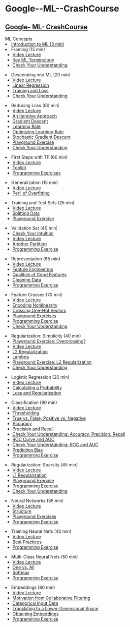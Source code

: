 # Google--ML--CrashCourse
<h2><a href='https://developers.google.com/machine-learning/crash-course/'>Google- ML- CrashCourse</a></h2>
<span>ML Concepts</span></span>
</li>
<li class="devsite-nav-item devsite-nav-active"><a href="https://developers.google.com/machine-learning/crash-course/ml-intro" class="devsite-nav-title"><span>Introduction to ML (3 min)</span></a></li>
<li class="devsite-nav-item devsite-nav-item-section-expandable"><span class="devsite-nav-title devsite-nav-title-no-path" aria-label="Framing (15 min), click to expand/collapse" role="link" tabindex="0"><span>Framing (15 min)</span></span><a class="devsite-nav-toggle material-icons devsite-nav-toggle-expanded" track-type="leftNav"
    track-name="expandNavSectionArrow" track-metadata-position="0" aria-hidden="true"></a>
  <ul class="devsite-nav-section devsite-nav-section-expanded" style="display: block; height: auto;">
    <li class="devsite-nav-item"><a href="https://developers.google.com/machine-learning/crash-course/framing/video-lecture" class="devsite-nav-title"><span>Video Lecture</span></a></li>
    <li class="devsite-nav-item"><a href="https://developers.google.com/machine-learning/crash-course/framing/ml-terminology" class="devsite-nav-title"><span>Key ML Terminology</span></a></li>
    <li class="devsite-nav-item"><a href="https://developers.google.com/machine-learning/crash-course/framing/check-your-understanding" class="devsite-nav-title"><span>Check Your Understanding</span></a></li>
  </ul>
</li>
<li class="devsite-nav-item devsite-nav-item-section-expandable"><span class="devsite-nav-title devsite-nav-title-no-path" aria-label="Descending into ML (20 min), click to expand/collapse" role="link" tabindex="0"><span>Descending into ML (20 min)</span></span><a class="devsite-nav-toggle material-icons devsite-nav-toggle-expanded"
    track-type="leftNav" track-name="expandNavSectionArrow" track-metadata-position="0" aria-hidden="true"></a>
  <ul class="devsite-nav-section devsite-nav-section-expanded" style="display: block; height: auto;">
    <li class="devsite-nav-item"><a href="https://developers.google.com/machine-learning/crash-course/descending-into-ml/video-lecture" class="devsite-nav-title"><span>Video Lecture</span></a></li>
    <li class="devsite-nav-item"><a href="https://developers.google.com/machine-learning/crash-course/descending-into-ml/linear-regression" class="devsite-nav-title"><span>Linear Regression</span></a></li>
    <li class="devsite-nav-item"><a href="https://developers.google.com/machine-learning/crash-course/descending-into-ml/training-and-loss" class="devsite-nav-title"><span>Training and Loss</span></a></li>
    <li class="devsite-nav-item"><a href="https://developers.google.com/machine-learning/crash-course/descending-into-ml/check-your-understanding" class="devsite-nav-title"><span>Check Your Understanding</span></a></li>
  </ul>
</li>
<li class="devsite-nav-item devsite-nav-item-section-expandable"><span class="devsite-nav-title devsite-nav-title-no-path" aria-label="Reducing Loss (60 min), click to expand/collapse" role="link" tabindex="0"><span>Reducing Loss (60 min)</span></span><a class="devsite-nav-toggle material-icons devsite-nav-toggle-expanded"
    track-type="leftNav" track-name="expandNavSectionArrow" track-metadata-position="0" aria-hidden="true"></a>
  <ul class="devsite-nav-section devsite-nav-section-expanded" style="display: block; height: auto;">
    <li class="devsite-nav-item"><a href="https://developers.google.com/machine-learning/crash-course/reducing-loss/video-lecture" class="devsite-nav-title"><span>Video Lecture</span></a></li>
    <li class="devsite-nav-item"><a href="https://developers.google.com/machine-learning/crash-course/reducing-loss/an-iterative-approach" class="devsite-nav-title"><span>An Iterative Approach</span></a></li>
    <li class="devsite-nav-item"><a href="https://developers.google.com/machine-learning/crash-course/reducing-loss/gradient-descent" class="devsite-nav-title"><span>Gradient Descent</span></a></li>
    <li class="devsite-nav-item"><a href="https://developers.google.com/machine-learning/crash-course/reducing-loss/learning-rate" class="devsite-nav-title"><span>Learning Rate</span></a></li>
    <li class="devsite-nav-item"><a href="https://developers.google.com/machine-learning/crash-course/fitter/graph" class="devsite-nav-title"><span>Optimizing Learning Rate</span></a></li>
    <li class="devsite-nav-item"><a href="https://developers.google.com/machine-learning/crash-course/reducing-loss/stochastic-gradient-descent" class="devsite-nav-title"><span>Stochastic Gradient Descent</span></a></li>
    <li class="devsite-nav-item"><a href="https://developers.google.com/machine-learning/crash-course/reducing-loss/playground-exercise" class="devsite-nav-title"><span>Playground Exercise</span></a></li>
    <li class="devsite-nav-item"><a href="https://developers.google.com/machine-learning/crash-course/reducing-loss/check-your-understanding" class="devsite-nav-title"><span>Check Your Understanding</span></a></li>
  </ul>
</li>
<li class="devsite-nav-item devsite-nav-item-section-expandable"><span class="devsite-nav-title devsite-nav-title-no-path" aria-label="First Steps with TF (60 min), click to expand/collapse" role="link" tabindex="0"><span>First Steps with TF (60 min)</span></span><a class="devsite-nav-toggle material-icons devsite-nav-toggle-expanded"
    track-type="leftNav" track-name="expandNavSectionArrow" track-metadata-position="0" aria-hidden="true"></a>
  <ul class="devsite-nav-section devsite-nav-section-expanded" style="display: block; height: auto;">
    <li class="devsite-nav-item"><a href="https://developers.google.com/machine-learning/crash-course/first-steps-with-tensorflow/video-lecture" class="devsite-nav-title"><span>Video Lecture</span></a></li>
    <li class="devsite-nav-item"><a href="https://developers.google.com/machine-learning/crash-course/first-steps-with-tensorflow/toolkit" class="devsite-nav-title"><span>Toolkit</span></a></li>
    <li class="devsite-nav-item"><a href="https://developers.google.com/machine-learning/crash-course/first-steps-with-tensorflow/programming-exercises" class="devsite-nav-title"><span>Programming Exercises</span></a></li>
  </ul>
</li>
<li class="devsite-nav-item devsite-nav-item-section-expandable"><span class="devsite-nav-title devsite-nav-title-no-path" aria-label="Generalization (15 min), click to expand/collapse" role="link" tabindex="0"><span>Generalization (15 min)</span></span><a class="devsite-nav-toggle material-icons devsite-nav-toggle-expanded"
    track-type="leftNav" track-name="expandNavSectionArrow" track-metadata-position="0" aria-hidden="true"></a>
  <ul class="devsite-nav-section devsite-nav-section-expanded" style="display: block; height: auto;">
    <li class="devsite-nav-item"><a href="https://developers.google.com/machine-learning/crash-course/generalization/video-lecture" class="devsite-nav-title"><span>Video Lecture</span></a></li>
    <li class="devsite-nav-item"><a href="https://developers.google.com/machine-learning/crash-course/generalization/peril-of-overfitting" class="devsite-nav-title"><span>Peril of Overfitting</span></a></li>
  </ul>
</li>
<li class="devsite-nav-item devsite-nav-item-section-expandable"><span class="devsite-nav-title devsite-nav-title-no-path" aria-label="Training and Test Sets (25 min), click to expand/collapse" role="link" tabindex="0"><span>Training and Test Sets (25 min)</span></span><a class="devsite-nav-toggle material-icons devsite-nav-toggle-expanded"
    track-type="leftNav" track-name="expandNavSectionArrow" track-metadata-position="0" aria-hidden="true"></a>
  <ul class="devsite-nav-section devsite-nav-section-expanded" style="display: block; height: auto;">
    <li class="devsite-nav-item"><a href="https://developers.google.com/machine-learning/crash-course/training-and-test-sets/video-lecture" class="devsite-nav-title"><span>Video Lecture</span></a></li>
    <li class="devsite-nav-item"><a href="https://developers.google.com/machine-learning/crash-course/training-and-test-sets/splitting-data" class="devsite-nav-title"><span>Splitting Data</span></a></li>
    <li class="devsite-nav-item"><a href="https://developers.google.com/machine-learning/crash-course/training-and-test-sets/playground-exercise" class="devsite-nav-title"><span>Playground Exercise</span></a></li>
  </ul>
</li>
<li class="devsite-nav-item devsite-nav-item-section-expandable"><span class="devsite-nav-title devsite-nav-title-no-path" aria-label="Validation Set (40 min), click to expand/collapse" role="link" tabindex="0"><span>Validation Set (40 min)</span></span><a class="devsite-nav-toggle material-icons devsite-nav-toggle-expanded"
    track-type="leftNav" track-name="expandNavSectionArrow" track-metadata-position="0" aria-hidden="true"></a>
  <ul class="devsite-nav-section devsite-nav-section-expanded" style="display: block; height: auto;">
    <li class="devsite-nav-item"><a href="https://developers.google.com/machine-learning/crash-course/validation/check-your-intuition" class="devsite-nav-title"><span>Check Your Intuition</span></a></li>
    <li class="devsite-nav-item"><a href="https://developers.google.com/machine-learning/crash-course/validation/video-lecture" class="devsite-nav-title"><span>Video Lecture</span></a></li>
    <li class="devsite-nav-item"><a href="https://developers.google.com/machine-learning/crash-course/validation/another-partition" class="devsite-nav-title"><span>Another Partition</span></a></li>
    <li class="devsite-nav-item"><a href="https://developers.google.com/machine-learning/crash-course/validation/programming-exercise" class="devsite-nav-title"><span>Programming Exercise</span></a></li>
  </ul>
</li>
<li class="devsite-nav-item devsite-nav-item-section-expandable"><span class="devsite-nav-title devsite-nav-title-no-path" aria-label="Representation (65 min), click to expand/collapse" role="link" tabindex="0"><span>Representation (65 min)</span></span><a class="devsite-nav-toggle material-icons devsite-nav-toggle-expanded"
    track-type="leftNav" track-name="expandNavSectionArrow" track-metadata-position="0" aria-hidden="true"></a>
  <ul class="devsite-nav-section devsite-nav-section-expanded" style="display: block; height: auto;">
    <li class="devsite-nav-item"><a href="https://developers.google.com/machine-learning/crash-course/representation/video-lecture" class="devsite-nav-title"><span>Video Lecture</span></a></li>
    <li class="devsite-nav-item"><a href="https://developers.google.com/machine-learning/crash-course/representation/feature-engineering" class="devsite-nav-title"><span>Feature Engineering</span></a></li>
    <li class="devsite-nav-item"><a href="https://developers.google.com/machine-learning/crash-course/representation/qualities-of-good-features" class="devsite-nav-title"><span>Qualities of Good Features</span></a></li>
    <li class="devsite-nav-item"><a href="https://developers.google.com/machine-learning/crash-course/representation/cleaning-data" class="devsite-nav-title"><span>Cleaning Data</span></a></li>
    <li class="devsite-nav-item"><a href="https://developers.google.com/machine-learning/crash-course/representation/programming-exercise" class="devsite-nav-title"><span>Programming Exercise</span></a></li>
  </ul>
</li>
<li class="devsite-nav-item devsite-nav-item-section-expandable"><span class="devsite-nav-title devsite-nav-title-no-path" aria-label="Feature Crosses (70 min), click to expand/collapse" role="link" tabindex="0"><span>Feature Crosses (70 min)</span></span><a class="devsite-nav-toggle material-icons devsite-nav-toggle-expanded"
    track-type="leftNav" track-name="expandNavSectionArrow" track-metadata-position="0" aria-hidden="true"></a>
  <ul class="devsite-nav-section devsite-nav-section-expanded" style="display: block; height: auto;">
    <li class="devsite-nav-item"><a href="https://developers.google.com/machine-learning/crash-course/feature-crosses/video-lecture" class="devsite-nav-title"><span>Video Lecture</span></a></li>
    <li class="devsite-nav-item"><a href="https://developers.google.com/machine-learning/crash-course/feature-crosses/encoding-nonlinearity" class="devsite-nav-title"><span>Encoding Nonlinearity</span></a></li>
    <li class="devsite-nav-item"><a href="https://developers.google.com/machine-learning/crash-course/feature-crosses/crossing-one-hot-vectors" class="devsite-nav-title"><span>Crossing One-Hot Vectors</span></a></li>
    <li class="devsite-nav-item"><a href="https://developers.google.com/machine-learning/crash-course/feature-crosses/playground-exercises" class="devsite-nav-title"><span>Playground Exercises</span></a></li>
    <li class="devsite-nav-item"><a href="https://developers.google.com/machine-learning/crash-course/feature-crosses/programming-exercise" class="devsite-nav-title"><span>Programming Exercise</span></a></li>
    <li class="devsite-nav-item"><a href="https://developers.google.com/machine-learning/crash-course/feature-crosses/check-your-understanding" class="devsite-nav-title"><span>Check Your Understanding</span></a></li>
  </ul>
</li>
<li class="devsite-nav-item devsite-nav-item-section-expandable"><span class="devsite-nav-title devsite-nav-title-no-path" aria-label="Regularization: Simplicity (40 min), click to expand/collapse" role="link" tabindex="0"><span>Regularization: Simplicity (40 min)</span></span><a class="devsite-nav-toggle material-icons devsite-nav-toggle-expanded"
    track-type="leftNav" track-name="expandNavSectionArrow" track-metadata-position="0" aria-hidden="true"></a>
  <ul class="devsite-nav-section devsite-nav-section-expanded" style="display: block; height: auto;">
    <li class="devsite-nav-item"><a href="https://developers.google.com/machine-learning/crash-course/regularization-for-simplicity/playground-exercise-overcrossing" class="devsite-nav-title"><span>Playground Exercise: Overcrossing?</span></a></li>
    <li class="devsite-nav-item"><a href="https://developers.google.com/machine-learning/crash-course/regularization-for-simplicity/video-lecture" class="devsite-nav-title"><span>Video Lecture</span></a></li>
    <li class="devsite-nav-item"><a href="https://developers.google.com/machine-learning/crash-course/regularization-for-simplicity/l2-regularization" class="devsite-nav-title"><span>L2 Regularization</span></a></li>
    <li class="devsite-nav-item"><a href="https://developers.google.com/machine-learning/crash-course/regularization-for-simplicity/lambda" class="devsite-nav-title"><span>Lambda</span></a></li>
    <li class="devsite-nav-item"><a href="https://developers.google.com/machine-learning/crash-course/regularization-for-simplicity/playground-exercise-examining-l2-regularization" class="devsite-nav-title"><span>Playground Exercise: L2 Regularization</span></a></li>
    <li class="devsite-nav-item"><a href="https://developers.google.com/machine-learning/crash-course/regularization-for-simplicity/check-your-understanding" class="devsite-nav-title"><span>Check Your Understanding</span></a></li>
  </ul>
</li>
<li class="devsite-nav-item devsite-nav-item-section-expandable"><span class="devsite-nav-title devsite-nav-title-no-path" aria-label="Logistic Regression (20 min), click to expand/collapse" role="link" tabindex="0"><span>Logistic Regression (20 min)</span></span><a class="devsite-nav-toggle material-icons devsite-nav-toggle-expanded"
    track-type="leftNav" track-name="expandNavSectionArrow" track-metadata-position="0" aria-hidden="true"></a>
  <ul class="devsite-nav-section devsite-nav-section-expanded" style="display: block; height: auto;">
    <li class="devsite-nav-item"><a href="https://developers.google.com/machine-learning/crash-course/logistic-regression/video-lecture" class="devsite-nav-title"><span>Video Lecture</span></a></li>
    <li class="devsite-nav-item"><a href="https://developers.google.com/machine-learning/crash-course/logistic-regression/calculating-a-probability" class="devsite-nav-title"><span>Calculating a Probability</span></a></li>
    <li class="devsite-nav-item"><a href="https://developers.google.com/machine-learning/crash-course/logistic-regression/model-training" class="devsite-nav-title"><span>Loss and Regularization</span></a></li>
  </ul>
</li>
<li class="devsite-nav-item devsite-nav-item-section-expandable"><span class="devsite-nav-title devsite-nav-title-no-path" aria-label="Classification (90 min), click to expand/collapse" role="link" tabindex="0"><span>Classification (90 min)</span></span><a class="devsite-nav-toggle material-icons devsite-nav-toggle-expanded"
    track-type="leftNav" track-name="expandNavSectionArrow" track-metadata-position="0" aria-hidden="true"></a>
  <ul class="devsite-nav-section devsite-nav-section-expanded" style="display: block; height: auto;">
    <li class="devsite-nav-item"><a href="https://developers.google.com/machine-learning/crash-course/classification/video-lecture" class="devsite-nav-title"><span>Video Lecture</span></a></li>
    <li class="devsite-nav-item"><a href="https://developers.google.com/machine-learning/crash-course/classification/thresholding" class="devsite-nav-title"><span>Thresholding</span></a></li>
    <li class="devsite-nav-item"><a href="https://developers.google.com/machine-learning/crash-course/classification/true-false-positive-negative" class="devsite-nav-title"><span>True vs.<wbr> False; Positive vs.<wbr> Negative</span></a></li>
    <li class="devsite-nav-item"><a href="https://developers.google.com/machine-learning/crash-course/classification/accuracy" class="devsite-nav-title"><span>Accuracy</span></a></li>
    <li class="devsite-nav-item"><a href="https://developers.google.com/machine-learning/crash-course/classification/precision-and-recall" class="devsite-nav-title"><span>Precision and Recall</span></a></li>
    <li class="devsite-nav-item"><a href="https://developers.google.com/machine-learning/crash-course/classification/check-your-understanding-accuracy-precision-recall" class="devsite-nav-title"><span>Check Your Understanding: Accuracy,<wbr> Precision,<wbr> Recall</span></a></li>
    <li
      class="devsite-nav-item"><a href="https://developers.google.com/machine-learning/crash-course/classification/roc-and-auc" class="devsite-nav-title"><span>ROC Curve and AUC</span></a></li>
<li class="devsite-nav-item"><a href="https://developers.google.com/machine-learning/crash-course/classification/check-your-understanding-roc-and-auc" class="devsite-nav-title"><span>Check Your Understanding: ROC and AUC</span></a></li>
<li class="devsite-nav-item"><a href="https://developers.google.com/machine-learning/crash-course/classification/prediction-bias" class="devsite-nav-title"><span>Prediction Bias</span></a></li>
<li class="devsite-nav-item"><a href="https://developers.google.com/machine-learning/crash-course/classification/programming-exercise" class="devsite-nav-title"><span>Programming Exercise</span></a></li>
</ul>
</li>
<li class="devsite-nav-item devsite-nav-item-section-expandable"><span class="devsite-nav-title devsite-nav-title-no-path" aria-label="Regularization: Sparsity (45 min), click to expand/collapse" role="link" tabindex="0"><span>Regularization: Sparsity (45 min)</span></span><a class="devsite-nav-toggle material-icons devsite-nav-toggle-expanded"
    track-type="leftNav" track-name="expandNavSectionArrow" track-metadata-position="0" aria-hidden="true"></a>
  <ul class="devsite-nav-section devsite-nav-section-expanded" style="display: block; height: auto;">
    <li class="devsite-nav-item"><a href="https://developers.google.com/machine-learning/crash-course/regularization-for-sparsity/video-lecture" class="devsite-nav-title"><span>Video Lecture</span></a></li>
    <li class="devsite-nav-item"><a href="https://developers.google.com/machine-learning/crash-course/regularization-for-sparsity/l1-regularization" class="devsite-nav-title"><span>L1 Regularization</span></a></li>
    <li class="devsite-nav-item"><a href="https://developers.google.com/machine-learning/crash-course/regularization-for-sparsity/playground-exercise" class="devsite-nav-title"><span>Playground Exercise</span></a></li>
    <li class="devsite-nav-item"><a href="https://developers.google.com/machine-learning/crash-course/regularization-for-sparsity/programming-exercise" class="devsite-nav-title"><span>Programming Exercise</span></a></li>
    <li class="devsite-nav-item"><a href="https://developers.google.com/machine-learning/crash-course/regularization-for-sparsity/check-your-understanding" class="devsite-nav-title"><span>Check Your Understanding</span></a></li>
  </ul>
</li>
<li class="devsite-nav-item devsite-nav-item-section-expandable"><span class="devsite-nav-title devsite-nav-title-no-path" aria-label="Neural Networks (55 min), click to expand/collapse" role="link" tabindex="0"><span>Neural Networks (55 min)</span></span><a class="devsite-nav-toggle material-icons devsite-nav-toggle-expanded"
    track-type="leftNav" track-name="expandNavSectionArrow" track-metadata-position="0" aria-hidden="true"></a>
  <ul class="devsite-nav-section devsite-nav-section-expanded" style="display: block; height: auto;">
    <li class="devsite-nav-item"><a href="https://developers.google.com/machine-learning/crash-course/introduction-to-neural-networks/video-lecture" class="devsite-nav-title"><span>Video Lecture</span></a></li>
    <li class="devsite-nav-item"><a href="https://developers.google.com/machine-learning/crash-course/introduction-to-neural-networks/anatomy" class="devsite-nav-title"><span>Structure</span></a></li>
    <li class="devsite-nav-item"><a href="https://developers.google.com/machine-learning/crash-course/introduction-to-neural-networks/playground-exercises" class="devsite-nav-title"><span>Playground Exercises</span></a></li>
    <li class="devsite-nav-item"><a href="https://developers.google.com/machine-learning/crash-course/introduction-to-neural-networks/programming-exercise" class="devsite-nav-title"><span>Programming Exercise</span></a></li>
  </ul>
</li>
<li class="devsite-nav-item devsite-nav-item-section-expandable"><span class="devsite-nav-title devsite-nav-title-no-path" aria-label="Training Neural Nets (40 min), click to expand/collapse" role="link" tabindex="0"><span>Training Neural Nets (40 min)</span></span><a class="devsite-nav-toggle material-icons devsite-nav-toggle-expanded"
    track-type="leftNav" track-name="expandNavSectionArrow" track-metadata-position="0" aria-hidden="true"></a>
  <ul class="devsite-nav-section devsite-nav-section-expanded" style="display: block; height: auto;">
    <li class="devsite-nav-item"><a href="https://developers.google.com/machine-learning/crash-course/training-neural-networks/video-lecture" class="devsite-nav-title"><span>Video Lecture</span></a></li>
    <li class="devsite-nav-item"><a href="https://developers.google.com/machine-learning/crash-course/training-neural-networks/best-practices" class="devsite-nav-title"><span>Best Practices</span></a></li>
    <li class="devsite-nav-item"><a href="https://developers.google.com/machine-learning/crash-course/training-neural-networks/programming-exercise" class="devsite-nav-title"><span>Programming Exercise</span></a></li>
  </ul>
</li>
<li class="devsite-nav-item devsite-nav-item-section-expandable"><span class="devsite-nav-title devsite-nav-title-no-path" aria-label="Multi-Class Neural Nets (50 min), click to expand/collapse" role="link" tabindex="0"><span>Multi-Class Neural Nets (50 min)</span></span><a class="devsite-nav-toggle material-icons devsite-nav-toggle-expanded"
    track-type="leftNav" track-name="expandNavSectionArrow" track-metadata-position="0" aria-hidden="true"></a>
  <ul class="devsite-nav-section devsite-nav-section-expanded" style="display: block; height: auto;">
    <li class="devsite-nav-item"><a href="https://developers.google.com/machine-learning/crash-course/multi-class-neural-networks/video-lecture" class="devsite-nav-title"><span>Video Lecture</span></a></li>
    <li class="devsite-nav-item"><a href="https://developers.google.com/machine-learning/crash-course/multi-class-neural-networks/one-vs-all" class="devsite-nav-title"><span>One vs.<wbr> All</span></a></li>
    <li class="devsite-nav-item"><a href="https://developers.google.com/machine-learning/crash-course/multi-class-neural-networks/softmax" class="devsite-nav-title"><span>Softmax</span></a></li>
    <li class="devsite-nav-item"><a href="https://developers.google.com/machine-learning/crash-course/multi-class-neural-networks/programming-exercise" class="devsite-nav-title"><span>Programming Exercise</span></a></li>
  </ul>
</li>
<li class="devsite-nav-item devsite-nav-item-section-expandable"><span class="devsite-nav-title devsite-nav-title-no-path" aria-label="Embeddings (80 min), click to expand/collapse" role="link" tabindex="0"><span>Embeddings (80 min)</span></span><a class="devsite-nav-toggle material-icons devsite-nav-toggle-expanded"
    track-type="leftNav" track-name="expandNavSectionArrow" track-metadata-position="0" aria-hidden="true"></a>
  <ul class="devsite-nav-section devsite-nav-section-expanded" style="display: block; height: auto;">
    <li class="devsite-nav-item"><a href="https://developers.google.com/machine-learning/crash-course/embeddings/video-lecture" class="devsite-nav-title"><span>Video Lecture</span></a></li>
    <li class="devsite-nav-item"><a href="https://developers.google.com/machine-learning/crash-course/embeddings/motivation-from-collaborative-filtering" class="devsite-nav-title"><span>Motivation from Collaborative Filtering</span></a></li>
    <li class="devsite-nav-item"><a href="https://developers.google.com/machine-learning/crash-course/embeddings/categorical-input-data" class="devsite-nav-title"><span>Categorical Input Data</span></a></li>
    <li class="devsite-nav-item"><a href="https://developers.google.com/machine-learning/crash-course/embeddings/translating-to-a-lower-dimensional-space" class="devsite-nav-title"><span>Translating to a Lower-Dimensional Space</span></a></li>
    <li class="devsite-nav-item"><a href="https://developers.google.com/machine-learning/crash-course/embeddings/obtaining-embeddings" class="devsite-nav-title"><span>Obtaining Embeddings</span></a></li>
    <li class="devsite-nav-item"><a href="https://developers.google.com/machine-learning/crash-course/embeddings/programming-exercise" class="devsite-nav-title"><span>Programming Exercise</span></a></li>
  </ul>
</li>
